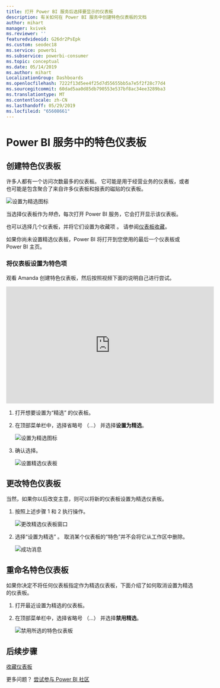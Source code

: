 ```yaml
---
title: 打开 Power BI 服务后选择要显示的仪表板
description: 有关如何在 Power BI 服务中创建特色仪表板的文档
author: mihart
manager: kvivek
ms.reviewer: ''
featuredvideoid: G26dr2PsEpk
ms.custom: seodec18
ms.service: powerbi
ms.subservice: powerbi-consumer
ms.topic: conceptual
ms.date: 05/14/2019
ms.author: mihart
LocalizationGroup: Dashboards
ms.openlocfilehash: 7222f13d5ee4f25d7d55655bb5a7e5f2f28c77d4
ms.sourcegitcommit: 60dad5aa0d85db790553e537bf8ac34ee3289ba3
ms.translationtype: MT
ms.contentlocale: zh-CN
ms.lasthandoff: 05/29/2019
ms.locfileid: "65608661"
---
```

# <a name="featured-dashboards-in-power-bi-service"></a>Power BI 服务中的特色仪表板
## <a name="create-a-featured-dashboard"></a>创建特色仪表板
许多人都有一个访问次数最多的仪表板。  它可能是用于经营业务的仪表板，或者也可能是包含聚合了来自许多仪表板和报表的磁贴的仪表板。

![设置为精选图标](./media/end-user-featured/power-bi-dropdown.png)

当选择仪表板作为*特色*，每次打开 Power BI 服务，它会打开显示该仪表板。  

也可以选择几个仪表板，并将它们设置为收藏项  。 请参阅[仪表板收藏](end-user-favorite.md)。

如果你尚未设置精选仪表板，Power BI 将打开到您使用的最后一个仪表板或 Power BI 主页。  

### <a name="to-set-a-dashboard-as-featured"></a>将仪表板设置为**特色**项
观看 Amanda 创建特色仪表板，然后按照视频下面的说明自己进行尝试。

<iframe width="560" height="315" src="https://www.youtube.com/embed/G26dr2PsEpk" frameborder="0" allowfullscreen></iframe>



1. 打开想要设置为“精选”  的仪表板。 
2. 在顶部菜单栏中，选择省略号 （...） 并选择**设置为精选**。  
   
    ![设置为精选图标](./media/end-user-featured/power-bi-dropdown.png)
3. 确认选择。
   
    ![设置精选仪表板](./media/end-user-featured/power-bi-featured-confirm.png)

## <a name="change-the-featured-dashboard"></a>更改特色仪表板
当然，如果你以后改变主意，则可以将新的仪表板设置为精选仪表板。

1. 按照上述步骤 1 和 2 执行操作。
   
    ![更改精选仪表板窗口](./media/end-user-featured/power-bi-change-feature.png)
2. 选择“设置为精选”  。 取消某个仪表板的“特色”并不会将它从工作区中删除。  
   
    ![成功消息](./media/end-user-featured/power-bi-unfeature-new.png)

## <a name="remove-the-featured-dashboard"></a>重命名特色仪表板
如果你决定不将任何仪表板指定作为精选仪表板，下面介绍了如何取消设置为精选的仪表板。

1. 打开最近设置为精选的仪表板。
2. 在顶部菜单栏中，选择省略号 （...） 并选择**禁用精选**。

    ![禁用所选的特色仪表板](./media/end-user-featured/power-bi-unfeature-newer.png)
   
## <a name="next-steps"></a>后续步骤
[收藏仪表板](end-user-favorite.md)

更多问题？ [尝试参与 Power BI 社区](http://community.powerbi.com/)

